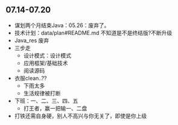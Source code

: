 ##  07.14-07.20

-   谋划两个月结束Java：05.26：废弃了。
-   技术计划：data/plan#README.md 不知道是不是终结版?不断升级
-   Java_res 废弃
-   三步走
    -   设计模式：设计模式
    -   应用框架/基础技术
    -   阅读源码
-   衣服clean..??
    -   下雨太多
    -   生活规律被打断
-   下班：一、二、三、四、五
    -   打王者，赢一把输一、二盘
-   打铁还需自身硬，别人不高兴与你无关了，即使是你上级

